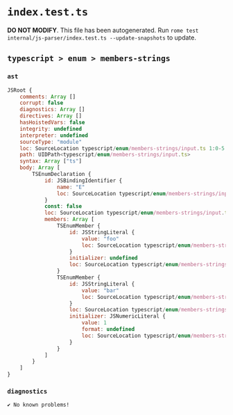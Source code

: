 # `index.test.ts`

**DO NOT MODIFY**. This file has been autogenerated. Run `rome test internal/js-parser/index.test.ts --update-snapshots` to update.

## `typescript > enum > members-strings`

### `ast`

```javascript
JSRoot {
	comments: Array []
	corrupt: false
	diagnostics: Array []
	directives: Array []
	hasHoistedVars: false
	integrity: undefined
	interpreter: undefined
	sourceType: "module"
	loc: SourceLocation typescript/enum/members-strings/input.ts 1:0-5:0
	path: UIDPath<typescript/enum/members-strings/input.ts>
	syntax: Array ["ts"]
	body: Array [
		TSEnumDeclaration {
			id: JSBindingIdentifier {
				name: "E"
				loc: SourceLocation typescript/enum/members-strings/input.ts 1:5-1:6 (E)
			}
			const: false
			loc: SourceLocation typescript/enum/members-strings/input.ts 1:0-4:1
			members: Array [
				TSEnumMember {
					id: JSStringLiteral {
						value: "foo"
						loc: SourceLocation typescript/enum/members-strings/input.ts 2:4-2:9
					}
					initializer: undefined
					loc: SourceLocation typescript/enum/members-strings/input.ts 2:4-2:9
				}
				TSEnumMember {
					id: JSStringLiteral {
						value: "bar"
						loc: SourceLocation typescript/enum/members-strings/input.ts 3:4-3:9
					}
					loc: SourceLocation typescript/enum/members-strings/input.ts 3:4-3:13
					initializer: JSNumericLiteral {
						value: 1
						format: undefined
						loc: SourceLocation typescript/enum/members-strings/input.ts 3:12-3:13
					}
				}
			]
		}
	]
}
```

### `diagnostics`

```
✔ No known problems!

```
